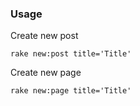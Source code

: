 ### Usage

Create new post
```shell
rake new:post title='Title'
```

Create new page
```shell
rake new:page title='Title'
```

